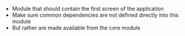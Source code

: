 - Module that should contain the first screen of the application
- Make sure common dependencies are not defined directly into this module
- But rather are made available from the core module